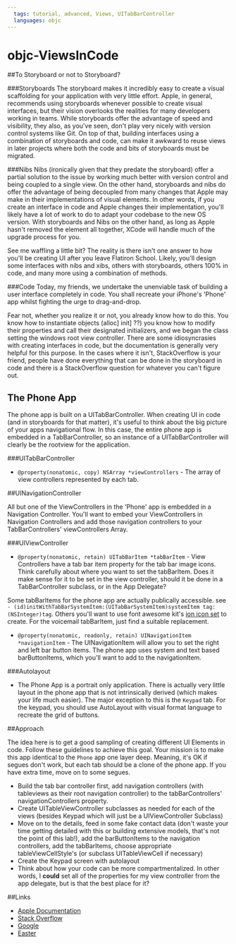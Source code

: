 ```yaml
---
  tags: tutorial, advanced, Views, UITabBarController  
  languages: objc
---
```



objc-ViewsInCode
================

##To Storyboard or not to Storyboard? 


###Storyboards
The storyboard makes it incredibly easy to create a visual scaffolding for your application with very little effort.  Apple, in general, recommends using storyboards whenever possible to create visual interfaces, but their vision overlooks the realities for many developers working in teams.  While storyboards offer the advantage of speed and visibility, they also, as you've seen, don't play very nicely with version control systems like Git.  On top of that, building interfaces using a combination of storyboards and code, can make it awkward to reuse views in later projects where both the code and bits of storyboards must be migrated.  

###Nibs 
Nibs (ironically given that they predate the storyboard) offer a partial solution to the issue by working much better with version control and being coupled to a single view.  On the other hand, storyboards and nibs do offer the advantage of being decoupled from many changes that Apple may make in their implementations of visual elements.  In other words, if you create an interface in code and Apple changes their implementation, you'll likely have a lot of work to do to adapt your codebase to the new OS version.  With storyboards and Nibs on the other hand, as long as Apple hasn't removed the element all together, XCode will handle much of the upgrade process for you.  

See me waffling a little bit? The reality is there isn't one answer to how you'll be creating UI after you leave Flatiron School.  Likely, you'll design some interfaces with nibs and xibs, others with storyboards, others 100% in code, and many more using a combination of methods.  

###Code 
Today, my friends, we undertake the unenviable task of building a user interface completely in code.  You shall recreate your iPhone's 'Phone' app whilst fighting the urge to drag-and-drop.  

Fear not, whether you realize it or not, you already know how to do this.  You know how to instantiate objects (alloc] init] ??) you know how to modify their properties and call their designated initializers, and we began the class setting the windows root view controller.  There are some idiosyncrasies with creating interfaces in code, but the documentation is generally very helpful for this purpose.  In the cases where it isn't, StackOverflow is your friend, people have done everything that can be done in the storyboard in code and there is a StackOverflow question for whatever you can't figure out.  

## The Phone App 

The phone app is built on a UITabBarController.  When creating UI in code (and in storyboards for that matter), it's useful to think about the big picture of your apps navigational flow.  In this case, the entire phone app is embedded in a TabBarController, so an instance of a UITabBarController will clearly be the rootview for the application.  

###UITabBarController 

- `@property(nonatomic, copy) NSArray *viewControllers` - The array of view controllers represented by each tab. 

##UINavigationController 

All but one of the ViewControllers in the 'Phone' app is embedded in a Navigation Controller.  You'll want to embed your ViewControllers in Navigation Controllers and add those navigation controllers to your TabBarControllers' viewControllers Array. 

###UIViewController 

- `@property(nonatomic, retain) UITabBarItem *tabBarItem` - View Controllers have a tab bar item property for the tab bar image icons.  Think carefully about where you want to set the tabBarItem. Does it make sense for it to be set in the view controller, should it be done in a TabBarController subclass, or in the App Delegate?

Some tabBarItems for the phone app are actually publically accessible.  see `- (id)initWithTabBarSystemItem:(UITabBarSystemItem)systemItem tag:(NSInteger)tag`.  Others you'll want to use font awesome kit's [ion icon set](https://github.com/PrideChung/FontAwesomeKit) to create. For the voicemail tabBarItem, just find a suitable replacement.    

- `@property(nonatomic, readonly, retain) UINavigationItem *navigationItem` - The UINavigationItem will allow you to set the right and left bar button items.  The phone app uses system and text based barButtonItems, which you'll want to add to the navigationItem. 

###Autolayout

- The Phone App is a portrait only application.  There is actually very little layout in the phone app that is not intrinsically derived (which makes your life much easier).  The major exception to this is the `Keypad` tab.  For the keypad, you should use AutoLayout with visual format language to recreate the grid of buttons.  

##Approach 

The idea here is to get a good sampling of creating different UI Elements in code.  Follow these guidelines to achieve this goal. Your mission is to make this app identical to the `Phone` app one layer deep.  Meaning, it's OK if segues don't work, but each tab should be a clone of the phone app. If you have extra time, move on to some segues.   

- Build the tab bar controller first, add navigation controllers (with tableviews as their root navigation controller) to the tabBarControllers' navigationControllers property.  
- Create UITableViewController subclasses as needed for each of the views (besides Keypad which will just be a UIViewController Subclass)
- Move on to the details, feed in some fake contact data (don't waste your time getting detailed with this or building extensive models, that's not the point of this lab!), add the barButtonItems to the navigation controllers, add the tabBarItems, choose appropriate tableViewCellStyle's (or subclass UITableViewCell if necessary)
- Create the Keypad screen with autolayout 
- Think about how your code can be more compartmentalized. In other words, I **could** set all of the properties for my view controller from the app delegate, but is that the best place for it? 

##Links

- [Apple Documentation](https://developer.apple.com/library/ios/navigation/)
- [Stack Overflow](http://www.stackoverflow.com)
- [Google](http://www.google.com)
- [Easter](http://imgur.com/dAj3fZS)






